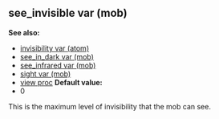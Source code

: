 ## see_invisible var (mob)
**See also:**
*   [invisibility var (atom)](/ref/atom/var/invisibility.md) 
*   [see_in_dark var (mob)](/ref/mob/var/see_in_dark.md) 
*   [see_infrared var (mob)](/ref/mob/var/see_infrared.md) 
*   [sight var (mob)](/ref/mob/var/sight.md) 
*   [view proc](/ref/proc/view.md) <!-- -->
**Default value:**
*   0


This is the maximum level of invisibility that the mob can see.